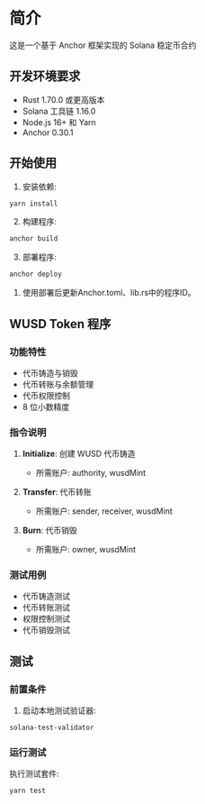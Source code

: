 # 简介

这是一个基于 Anchor 框架实现的 Solana 稳定币合约

## 开发环境要求

- Rust 1.70.0 或更高版本
- Solana 工具链 1.16.0
- Node.js 16+ 和 Yarn
- Anchor 0.30.1

## 开始使用

1. 安装依赖:
```bash
yarn install
```

2. 构建程序:
```bash
anchor build 
```

3. 部署程序:
```bash
anchor deploy 
```

1. 使用部署后更新Anchor.toml、lib.rs中的程序ID。

## WUSD Token 程序

### 功能特性

- 代币铸造与销毁
- 代币转账与余额管理
- 代币权限控制
- 8 位小数精度

### 指令说明

1. **Initialize**: 创建 WUSD 代币铸造
   - 所需账户: authority, wusdMint

2. **Transfer**: 代币转账
   - 所需账户: sender, receiver, wusdMint

3. **Burn**: 代币销毁
   - 所需账户: owner, wusdMint

### 测试用例

- 代币铸造测试
- 代币转账测试
- 权限控制测试 
- 代币销毁测试

## 测试

### 前置条件

1. 启动本地测试验证器:
```bash
solana-test-validator
```

### 运行测试

执行测试套件:
```bash
yarn test
```

 